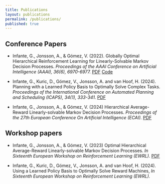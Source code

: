 ```yaml
---
title: Publications
layout: publications
permalink: /publications/
published: true
---
```


## Conference Papers

* Infante, G., Jonsson, A., & Gómez, V. (2022). Globally Optimal Hierarchical Reinforcement Learning for Linearly-Solvable Markov Decision Processes. *Proceedings of the AAAI Conference on Artificial Intelligence (AAAI), 36(6), 6970-6977.* [PDF](https://doi.org/10.1609/aaai.v36i6.20655) [Code](https://github.com/guillermoim/HRL_LMDP)

* Infante, G., Kuric, D., Gómez, V., Jonsson, A. and van Hoof, H. (2024). Planning with a Learned Policy Basis to Optimally Solve Complex Tasks. *Proceedings of the International Conference on Automated Planning and Scheduling (ICAPS), 34(1), 333-341.* [PDF](https://ojs.aaai.org/index.php/ICAPS/article/view/31492)

* Infante, G., Jonsson, A., & Gómez, V. (2024) Hierarchical Average-Reward Linearly-solvable Markov Decision Processes. *Proceedings of the 27th European Conference On Artificial Intelligence (ECAI).*  [PDF](https://arxiv.org/pdf/2407.06690)


## Workshop papers

* Infante, G., Jonsson, A., & Gómez, V. (2023) Optimal Hierarchical Average-Reward Linearly-solvable Markov Decision Processes. *In Sixteenth European Workshop on Reinforcement Learning (EWRL).* [PDF](https://drive.google.com/file/d/1-VDzH8iAUr4DUSiwBIbuj-Rblp7X6pzx/view)

* Infante, G., Kuric, D., Gómez, V., Jonsson, A. and van Hoof, H. (2024). Using a Learned Policy Basis to Optimally Solve Reward Machines, *In Sixteenth European Workshop on Reinforcement Learning (EWRL).*
